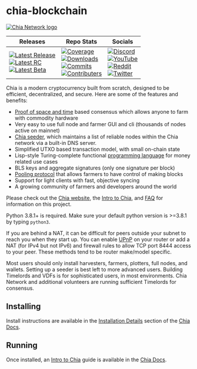 # chia-blockchain

[![Chia Network logo][logo-chia]][link-chia]

| Releases | Repo Stats | Socials |
| -------- | ---------- | ------- |
[![Latest Release][badge-release]][link-latest] <br /> [![Latest RC][badge-rc]][link-release] <br /> [![Latest Beta][badge-beta]][link-release] | [![Coverage][badge-coverage]][link-coverage] <br /> [![Downloads][badge-downloads]][link-downloads] <br /> [![Commits][badge-commits]][link-commits] <br /> [![Contributers][badge-contributers]][link-contributers] | [![Discord][badge-discord]][link-discord] <br /> [![YouTube][badge-youtube]][link-youtube] <br /> [![Reddit][badge-reddit]][link-reddit] <br /> [![Twitter][badge-twitter]][link-twitter]

Chia is a modern cryptocurrency built from scratch, designed to be efficient, decentralized, and secure. Here are some of the features and benefits:
* [Proof of space and time][link-consensus] based consensus which allows anyone to farm with commodity hardware
* Very easy to use full node and farmer GUI and cli (thousands of nodes active on mainnet)
* [Chia seeder][link-seeder], which maintains a list of reliable nodes within the Chia network via a built-in DNS server.
* Simplified UTXO based transaction model, with small on-chain state
* Lisp-style Turing-complete functional [programming language][link-chialisp] for money related use cases
* BLS keys and aggregate signatures (only one signature per block)
* [Pooling protocol][link-pool] that allows farmers to have control of making blocks
* Support for light clients with fast, objective syncing
* A growing community of farmers and developers around the world

Please check out the [Chia website][link-chia], the [Intro to Chia][link-intro], and [FAQ][link-faq] for information on this project.

Python 3.8.1+ is required. Make sure your default python version is >=3.8.1 by typing `python3`.

If you are behind a NAT, it can be difficult for peers outside your subnet to reach you when they start up. You can enable [UPnP][link-upnp]
on your router or add a NAT (for IPv4 but not IPv6) and firewall rules to allow TCP port 8444 access to your peer.
These methods tend to be router make/model specific.

Most users should only install harvesters, farmers, plotters, full nodes, and wallets.
Setting up a seeder is best left to more advanced users.
Building Timelords and VDFs is for sophisticated users, in most environments.
Chia Network and additional volunteers are running sufficient Timelords for consensus.

## Installing

Install instructions are available in the [Installation Details][link-install] section of the [Chia Docs][link-docs].

## Running

Once installed, an [Intro to Chia][link-intro] guide is available in the [Chia Docs][link-docs].

[badge-beta]:         https://img.shields.io/badge/dynamic/json?url=https%3A%2F%2Fdownload.chia.net%2Flatest%2Fbadge-data-beta.json&query=%24.message&logo=chianetwork&logoColor=black&label=Latest%20Beta&labelColor=%23e9fbbc&color=%231e2b2e
[badge-beta2]:        https://img.shields.io/badge/dynamic/json?url=https%3A%2F%2Fdownload.chia.net%2Flatest%2Fbadge-data-beta.json&query=%24.message&logo=chianetwork&logoColor=%23e9fbbc&label=Latest%20Beta&labelColor=%23474748&color=%231e2b2e&link=https%3A%2F%2Fgithub.com%2FChia-Network%2Fchia-blockchain%2Freleases&link=https%3A%2F%2Fgithub.com%2FChia-Network%2Fchia-blockchain%2Freleases
[badge-commits]:      https://img.shields.io/github/commit-activity/w/Chia-Network/chia-blockchain?logo=GitHub
[badge-contributers]: https://img.shields.io/github/contributors/Chia-Network/chia-blockchain?logo=GitHub
[badge-coverage]:     https://img.shields.io/coverallsCoverage/github/Chia-Network/chia-blockchain?logo=Coveralls&logoColor=red&labelColor=%23212F39
[badge-discord]:      https://dcbadge.vercel.app/api/server/chia?style=flat-square&theme=full-presence
[badge-discord2]:     https://img.shields.io/discord/1034523881404370984.svg?label=Discord&logo=discord&colorB=1e2b2f
[badge-downloads]:    https://img.shields.io/github/downloads/Chia-Network/chia-blockchain/total?logo=GitHub
[badge-rc]:           https://img.shields.io/badge/dynamic/json?url=https%3A%2F%2Fdownload.chia.net%2Flatest%2Fbadge-data-rc.json&query=%24.message&logo=chianetwork&logoColor=white&label=Latest%20RC&labelColor=%230d3349&color=%23474748
[badge-reddit]:       https://img.shields.io/reddit/subreddit-subscribers/chia?style=flat-square&logo=reddit&labelColor=%230b1416&color=%23222222
[badge-release]:      https://img.shields.io/badge/dynamic/json?url=https%3A%2F%2Fdownload.chia.net%2Flatest%2Fbadge-data.json&query=%24.message&logo=chianetwork&label=Latest%20Release&labelColor=%231e2b2e&color=%230d3349
[badge-twitter]:      https://img.shields.io/twitter/follow/chia_project?style=flat-square&logo=x.org&logoColor=white&labelColor=black
[badge-youtube]:      https://img.shields.io/youtube/channel/subscribers/UChFkJ3OAUvnHZdiQISWdWPA?style=flat-square&logo=youtube&logoColor=%23ff0000&labelColor=%230f0f0f&color=%23272727

[link-chia]:          https://www.chia.net/
[link-chialisp]:      https://chialisp.com/
[link-commits]:       https://github.com/Chia-Network/chia-blockchain/commits/main/
[link-consensus]:     https://docs.chia.net/consensus-intro/
[link-contributers]:  https://github.com/Chia-Network/chia-blockchain/graphs/contributors
[link-coverage]:      https://coveralls.io/github/Chia-Network/chia-blockchain
[link-discord]:       https://discord.gg/chia
[link-docs]:          https://docs.chia.net/docs-home/
[link-downloads]:     https://www.chia.net/downloads/
[link-faq]:           https://docs.chia.net/faq/
[link-install]:       https://docs.chia.net/installation/
[link-intro]:         https://docs.chia.net/introduction/
[link-latest]:        https://github.com/Chia-Network/chia-blockchain/releases/latest
[link-pool]:          https://docs.chia.net/pool-farming/
[link-reddit]:        https://www.reddit.com/r/chia/
[link-release]:       https://github.com/Chia-Network/chia-blockchain/releases
[link-seeder]:        https://docs.chia.net/guides/seeder-user-guide/
[link-twitter]:       https://twitter.com/chia_project
[link-upnp]:          https://www.homenethowto.com/ports-and-nat/upnp-automatic-port-forward/
[link-youtube]:       https://www.youtube.com/chianetwork

[logo-chia]:          https://www.chia.net/wp-content/uploads/2022/09/chia-logo.svg "Chia logo"
